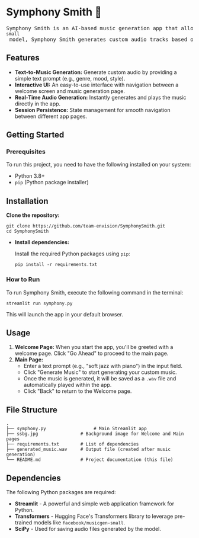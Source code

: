 <!DOCTYPE html>
<html lang="en">
<head>
    <meta charset="UTF-8">
    <meta name="viewport" content="width=device-width, initial-scale=1.0">

</head>
<body>

<h1>Symphony Smith 🎵</h1>
<pre>Symphony Smith is an AI-based music generation app that allows users to create music by providing simple text prompts. Powered by the <code>facebook/musicgen-small</code> model, Symphony Smith generates custom audio tracks based on user input, delivering a seamless experience for music enthusiasts and creators alike.</pre>

<h2>Features</h2>
<ul>
    <li><strong>Text-to-Music Generation:</strong> Generate custom audio by providing a simple text prompt (e.g., genre, mood, style).</li>
    <li><strong>Interactive UI:</strong> An easy-to-use interface with navigation between a welcome screen and music generation page.</li>
    <li><strong>Real-Time Audio Generation:</strong> Instantly generates and plays the music directly in the app.</li>
    <li><strong>Session Persistence:</strong> State management for smooth navigation between different app pages.</li>
</ul>

<h2>Getting Started</h2>

<h3>Prerequisites</h3>
<p>To run this project, you need to have the following installed on your system:</p>
<ul>
    <li>Python 3.8+</li>
    <li><code>pip</code> (Python package installer)</li>
</ul>

<h2>Installation</h2>

<p><strong>Clone the repository:</strong></p>
<pre><code>git clone https://github.com/team-envision/SymphonySmith.git
cd SymphonySmith
</code></pre>

<ul>
    <li><strong>Install dependencies:</strong>
        <p>Install the required Python packages using <code>pip</code>:</p>
        <pre><code>pip install -r requirements.txt</code></pre>
    </li>

</ul>
<h3>How to Run</h3>
<p>To run Symphony Smith, execute the following command in the terminal:</p>
<pre><code>streamlit run symphony.py</code></pre>
<p>This will launch the app in your default browser.</p>

<h2>Usage</h2>
<ol>
    <li><strong>Welcome Page:</strong> When you start the app, you'll be greeted with a welcome page. Click "Go Ahead" to proceed to the main page.</li>
    <li><strong>Main Page:</strong> 
        <ul>
            <li>Enter a text prompt (e.g., "soft jazz with piano") in the input field.</li>
            <li>Click "Generate Music" to start generating your custom music.</li>
            <li>Once the music is generated, it will be saved as a <code>.wav</code> file and automatically played within the app.</li>
            <li>Click "Back" to return to the Welcome page.</li>
        </ul>
    </li>
</ol>

<h2>File Structure</h2>
<pre><code>.
├── symphony.py                  # Main Streamlit app
├── ssbg.jpg                # Background image for Welcome and Main pages
├── requirements.txt        # List of dependencies
├── generated_music.wav     # Output file (created after music generation)
└── README.md               # Project documentation (this file)
</code></pre>

<h2>Dependencies</h2>
<p>The following Python packages are required:</p>
<ul>
    <li><strong>Streamlit</strong> - A powerful and simple web application framework for Python.</li>
    <li><strong>Transformers</strong> - Hugging Face's Transformers library to leverage pre-trained models like <code>facebook/musicgen-small</code>.</li>
    <li><strong>SciPy</strong> - Used for saving audio files generated by the model.</li>
</ul>
